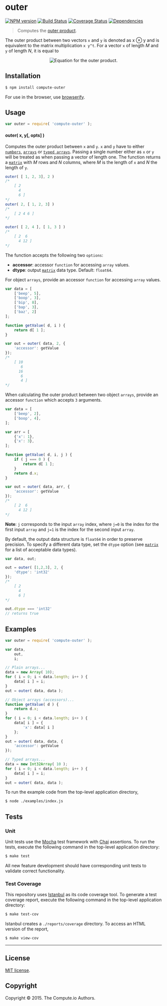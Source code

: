 outer
===
[![NPM version][npm-image]][npm-url] [![Build Status][travis-image]][travis-url] [![Coverage Status][coveralls-image]][coveralls-url] [![Dependencies][dependencies-image]][dependencies-url]

> Computes the [outer product](https://en.wikipedia.org/wiki/Outer_product).

The outer product between two vectors `x` and `y` is denoted as x ⊗ y and is equivalent to the matrix multiplication `x y^t`. For a vector `x` of length *M* and `y` of length *N*, it is equal to

<div class="equation" align="center" data-raw-text="\mathbf{x} \otimes \mathbf{y} =  
\begin{bmatrix}x_0y_0 &amp; x_0y_1 &amp; \dots &amp; x_0y_{N-1} \\ x_1y_0 &amp; x_1y_1 &amp; \dots &amp; x_1y_{N-1} \\ \ydots &amp; \ydots &amp; \ddots &amp; \ydots\\ x_{M-1}y_0 &amp; x_{M-1}y_1 &amp; \dots &amp; x_{M-1}y_{N-1} \end{bmatrix}." data-equation="eq:principal_square_root">
	<img src="https://cdn.rawgit.com/compute-io/outer/38cac9485c95388527e00262ecd83ba43d00c924/docs/img/eqn.svg" alt="Equation for the outer product.">
	<br>
</div>

## Installation

``` bash
$ npm install compute-outer
```

For use in the browser, use [browserify](https://github.com/substack/node-browserify).


## Usage

``` javascript
var outer = require( 'compute-outer' );
```

#### outer( x, y[, opts] )

Computes the outer product between `x` and `y`. `x` and `y` have to either [`numbers`](https://developer.mozilla.org/en-US/docs/Web/JavaScript/Reference/Global_Objects/Number), [`arrays`](https://developer.mozilla.org/en-US/docs/Web/JavaScript/Reference/Global_Objects/Array) or [`typed arrays`](https://developer.mozilla.org/en-US/docs/Web/JavaScript/Typed_arrays). Passing a single number either as `x` or `y` will be treated as when passing a vector of length one. The function returns a [`matrix`](https://github.com/dstructs/matrix) with *M* rows and *N* columns, where *M* is the length of `x` and *N* the length of `y`.

``` javascript
outer( [ 1, 2, 3], 2 )
/*
	[ 2
	  4
	  6 ]
*/
outer( 2, [ 1, 2, 3] )
/*
	[ 2 4 6 ]
*/

outer( [ 2, 4 ], [ 1, 3 ] )
/*
	[ 2  6
	  4 12 ]
*/
```

The function accepts the following two `options`:

* 	__accessor__: accessor `function` for accessing `array` values.
* 	__dtype__: output [`matrix`](https://github.com/dstructs/matrix) data type. Default: `float64`.

For object `arrays`, provide an accessor `function` for accessing `array` values.

``` javascript
var data = [
	['beep', 5],
	['boop', 3],
	['bip', 8],
	['bap', 3],
	['baz', 2]
];

function getValue( d, i ) {
	return d[ 1 ];
}

var out = outer( data, 2, {
	'accessor': getValue
});
/*
	[ 10
	   6
	  16
	   6
	   4 ]
*/
```

When calculating the outer product between two object `arrays`, provide an accessor `function` which accepts `3` arguments.

``` javascript
var data = [
	['beep', 2],
	['boop', 4],
];

var arr = [
	{'x': 1},
	{'x': 3},
];

function getValue( d, i, j ) {
	if ( j === 0 ) {
		return d[ 1 ];
	}
	return d.x;
}

var out = outer( data, arr, {
	'accessor': getValue
});
/*
	[ 2  6
	  4 12 ]
*/
```

__Note__: `j` corresponds to the input `array` index, where `j=0` is the index for the first input `array` and `j=1` is the index for the second input `array`.

By default, the output data structure is `float64` in order to preserve precision. To specify a different data type, set the `dtype` option (see [`matrix`](https://github.com/dstructs/matrix) for a list of acceptable data types).

``` javascript
var data, out;

out = outer( [1,2,3], 2, {
	'dtype': 'int32'
});
/*
	[ 2
	  4
	  6 ]
*/

out.dtype === 'int32'
// returns true
```

## Examples

``` javascript
var outer = require( 'compute-outer' );

var data,
	out,
	i;

// Plain arrays...
data = new Array( 10);
for ( i = 0; i < data.length; i++ ) {
	data[ i ] = i;
}
out = outer( data, data );

// Object arrays (accessors)...
function getValue( d ) {
	return d.x;
}
for ( i = 0; i < data.length; i++ ) {
	data[ i ] = {
		'x': data[ i ]
	};
}
out = outer( data, data, {
	'accessor': getValue
});

// Typed arrays...
data = new Int32Array( 10 );
for ( i = 0; i < data.length; i++ ) {
	data[ i ] = i;
}
out = outer( data, data );
```

To run the example code from the top-level application directory,

``` bash
$ node ./examples/index.js
```


## Tests

### Unit

Unit tests use the [Mocha](http://mochajs.org/) test framework with [Chai](http://chaijs.com) assertions. To run the tests, execute the following command in the top-level application directory:

``` bash
$ make test
```

All new feature development should have corresponding unit tests to validate correct functionality.


### Test Coverage

This repository uses [Istanbul](https://github.com/gotwarlost/istanbul) as its code coverage tool. To generate a test coverage report, execute the following command in the top-level application directory:

``` bash
$ make test-cov
```

Istanbul creates a `./reports/coverage` directory. To access an HTML version of the report,

``` bash
$ make view-cov
```


---
## License

[MIT license](http://opensource.org/licenses/MIT).


## Copyright

Copyright &copy; 2015. The Compute.io Authors.


[npm-image]: http://img.shields.io/npm/v/compute-outer.svg
[npm-url]: https://npmjs.org/package/compute-outer

[travis-image]: http://img.shields.io/travis/compute-io/outer/master.svg
[travis-url]: https://travis-ci.org/compute-io/outer

[coveralls-image]: https://img.shields.io/coveralls/compute-io/outer/master.svg
[coveralls-url]: https://coveralls.io/r/compute-io/outer?branch=master

[dependencies-image]: http://img.shields.io/david/compute-io/outer.svg
[dependencies-url]: https://david-dm.org/compute-io/outer

[dev-dependencies-image]: http://img.shields.io/david/dev/compute-io/outer.svg
[dev-dependencies-url]: https://david-dm.org/dev/compute-io/outer

[github-issues-image]: http://img.shields.io/github/issues/compute-io/outer.svg
[github-issues-url]: https://github.com/compute-io/outer/issues
